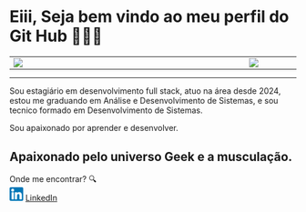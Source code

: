 # Eiii, Seja bem vindo ao meu perfil do Git Hub 🧑🏻‍💻

<center>
<table>
    <tr>
        <td><img width="400px" align="left" src="https://github-readme-stats.vercel.app/api/top-langs/?username=Gustavo-Bertti&hide=html&layout=compact&theme=buefy" /></td>
        <td><img width="495px" align="left" src="https://github-readme-stats.vercel.app/api?username=Gustavo-Bertti&theme=buefy"/></td>
    </tr>   
</table>
</center>  

---

Sou estagiário em desenvolvimento full stack, atuo na área desde 2024, estou me graduando em Análise e Desenvolvimento de Sistemas, e sou tecnico formado em Desenvolvimento de Sistemas.

Sou apaixonado por aprender e desenvolver.

Apaixonado pelo universo Geek e a musculação.
---

Onde me encontrar? :mag:  
<a href="www.linkedin.com/in/gustavo-bertti/"><img src="https://github.com/GabriPalmyro/GabriPalmyro/blob/main/linkedin.png" width="24"></img></a> [LinkedIn](www.linkedin.com/in/gustavo-bertti)  



